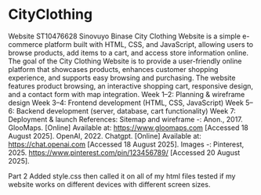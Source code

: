 # CityClothing
Website
ST10476628 Sinovuyo Binase
City Clothing Website is a simple e-commerce platform built with HTML, CSS, and JavaScript, allowing users to browse products, add items to a cart, and access store information online.
The goal of the City Clothing Website is to provide a user-friendly online platform that showcases products, enhances customer shopping experience, and supports easy browsing and purchasing.
The website features product browsing, an interactive shopping cart, responsive design, and a contact form with map integration.
Week 1–2: Planning & wireframe design
Week 3–4: Frontend development (HTML, CSS, JavaScript)
Week 5–6: Backend development (server, database, cart functionality)
Week 7: Deployment & launch
References:
Sitemap and wireframe -: Anon., 2017. GlooMaps. [Online] 
                         Available at: https://www.gloomaps.com
                         [Accessed 18 August 2025].
                         OpenAI, 2022. Chatgpt. [Online] 
                         Available at: https://chat.openai.com
                         [Accessed 18 August 2025].
Images -: Pinterest, 2025.
          https://www.pinterest.com/pin/123456789/ [Accessed 20 August 2025].

Part 2 
Added style.css then called it on all of my html files tested if my website works on different devices with different screen sizes.

